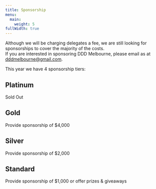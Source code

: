 ```yaml
---
title: Sponsorship
menu:
  main:
    weight: 5
fullWidth: true
---
```

Although we will be charging delegates a fee, we are still looking for sponsorships to cover the majority of the costs.  
If you are interested in sponsoring DDD Melbourne, please email as at [dddmelbourne@gmail.com](mailto:dddmelbourne@gmail.com).   

This year we have 4 sponsorship tiers:

<div class="sponsor equal-heights">
  <div class="col">
    <h2>Platinum</h2>
    <p>Sold Out</p>
  </div>
  <div class="col">
    <h2>Gold</h2>
    <p>Provide sponsorship of $4,000</p>
  </div>
  <div class="col">
    <h2>Silver</h2>
    <p>Provide sponsorship of $2,000</p>
  </div>
  <div class="col">
    <h2>Standard</h2>
    <p>Provide sponsorship of $1,000 or offer prizes & giveaways</p>
  </div>
</div>
